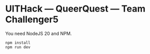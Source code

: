 # UITHack — QueerQuest — Team Challenger5

You need NodeJS 20 and NPM.

```
npm install
npm run dev
```
